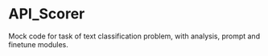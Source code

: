 # API_Scorer
Mock code for task of text classification problem, with analysis, prompt and finetune modules.
